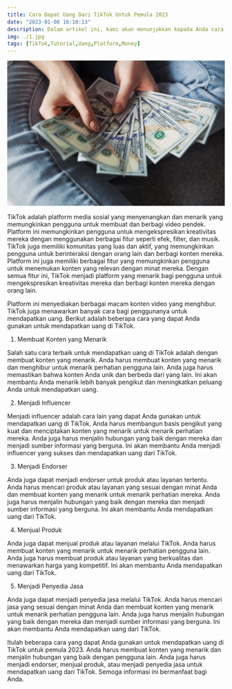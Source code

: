 ```yaml
---
title: Cara Dapat Uang Dari TikTok Untuk Pemula 2023
date: "2023-01-08 16:10:13"
description: Dalam artikel ini, kami akan menunjukkan kepada Anda cara dapat uang dari TikTok untuk pemula. Kami akan menjelaskan beberapa cara yang dapat Anda gunakan untuk mendapatkan uang di TikTok.
img: ./1.jpg
tags: [TikTok,Tutorial,Uang,Platform,Money]
---
```


![Cara Dapat Uang Dari TikTok Untuk Pemula 2023](1.jpg)

TikTok adalah platform media sosial yang menyenangkan dan menarik yang memungkinkan pengguna untuk membuat dan berbagi video pendek. Platform ini memungkinkan pengguna untuk mengekspresikan kreativitas mereka dengan menggunakan berbagai fitur seperti efek, filter, dan musik. TikTok juga memiliki komunitas yang luas dan aktif, yang memungkinkan pengguna untuk berinteraksi dengan orang lain dan berbagi konten mereka. Platform ini juga memiliki berbagai fitur yang memungkinkan pengguna untuk menemukan konten yang relevan dengan minat mereka. Dengan semua fitur ini, TikTok menjadi platform yang menarik bagi pengguna untuk mengekspresikan kreativitas mereka dan berbagi konten mereka dengan orang lain.

Platform ini menyediakan berbagai macam konten video yang menghibur. TikTok juga menawarkan banyak cara bagi penggunanya untuk mendapatkan uang. Berikut adalah beberapa cara yang dapat Anda gunakan untuk mendapatkan uang di TikTok.

1. Membuat Konten yang Menarik

Salah satu cara terbaik untuk mendapatkan uang di TikTok adalah dengan membuat konten yang menarik. Anda harus membuat konten yang menarik dan menghibur untuk menarik perhatian pengguna lain. Anda juga harus memastikan bahwa konten Anda unik dan berbeda dari yang lain. Ini akan membantu Anda menarik lebih banyak pengikut dan meningkatkan peluang Anda untuk mendapatkan uang.

2. Menjadi Influencer

Menjadi influencer adalah cara lain yang dapat Anda gunakan untuk mendapatkan uang di TikTok. Anda harus membangun basis pengikut yang kuat dan menciptakan konten yang menarik untuk menarik perhatian mereka. Anda juga harus menjalin hubungan yang baik dengan mereka dan menjadi sumber informasi yang berguna. Ini akan membantu Anda menjadi influencer yang sukses dan mendapatkan uang dari TikTok.

3. Menjadi Endorser

Anda juga dapat menjadi endorser untuk produk atau layanan tertentu. Anda harus mencari produk atau layanan yang sesuai dengan minat Anda dan membuat konten yang menarik untuk menarik perhatian mereka. Anda juga harus menjalin hubungan yang baik dengan mereka dan menjadi sumber informasi yang berguna. Ini akan membantu Anda mendapatkan uang dari TikTok.

4. Menjual Produk

Anda juga dapat menjual produk atau layanan melalui TikTok. Anda harus membuat konten yang menarik untuk menarik perhatian pengguna lain. Anda juga harus membuat produk atau layanan yang berkualitas dan menawarkan harga yang kompetitif. Ini akan membantu Anda mendapatkan uang dari TikTok.

5. Menjadi Penyedia Jasa

Anda juga dapat menjadi penyedia jasa melalui TikTok. Anda harus mencari jasa yang sesuai dengan minat Anda dan membuat konten yang menarik untuk menarik perhatian pengguna lain. Anda juga harus menjalin hubungan yang baik dengan mereka dan menjadi sumber informasi yang berguna. Ini akan membantu Anda mendapatkan uang dari TikTok.

Itulah beberapa cara yang dapat Anda gunakan untuk mendapatkan uang di TikTok untuk pemula 2023. Anda harus membuat konten yang menarik dan menjalin hubungan yang baik dengan pengguna lain. Anda juga harus menjadi endorser, menjual produk, atau menjadi penyedia jasa untuk mendapatkan uang dari TikTok. Semoga informasi ini bermanfaat bagi Anda.